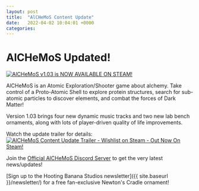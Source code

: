 ```yaml
---
layout: post
title:  "AlCHeMoS Content Update"
date:   2022-04-02 10:04:01 +0000
categories: 
---
```

# AlCHeMoS Updated!

[![AlCHeMoS v1.03 is NOW AVAILABLE ON STEAM!]({{site.baseurl}}/img/AlCHeMoS_Update_00.png)](https://store.steampowered.com/app/1090590/AlCHeMoS/?utm_source=hbs)

AlCHeMoS is an Atomic Exploration/Shooter game about alchemy. Take control of a Proto-Atomic Shell to explore protein structures, search for sub-atomic particles to discover elements, and combat the forces of Dark Matter!

Version 1.03 brings four new dynamic music tracks and two new lab bench ornaments, along with lots of player-driven quality of life improvements. 

Watch the update trailer for details:
[![AlCHeMoS Content Update Trailer - Wishlist on Steam - Out Now On Steam!](http://img.youtube.com/vi/v26HsjwYMnM/0.jpg)](http://www.youtube.com/watch?v=v26HsjwYMnM "AlCHeMoS Content Update Trailer - Wishlist on Steam - Out Now On Steam!")

Join the [Official AlCHeMoS Discord Server](https://discord.gg/t8UTyXe) to get the very latest news/updates!

[Sign up to the Hooting Banana Studios newsletter]({{ site.baseurl }}/newsletter/) for a free fan-exclusive Newton's Cradle ornament!

